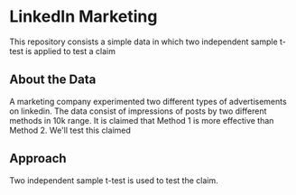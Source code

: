 # LinkedIn Marketing 


This repository consists a simple data in which two independent sample t-test is applied to test a claim


## About the Data

A marketing company experimented two different types of advertisements on linkedin.
The data consist of impressions of posts
by two different methods in 10k range.
It is claimed that Method 1 is more effective
than Method 2. We'll test this claimed


## Approach
Two independent sample t-test is used to test the claim.
